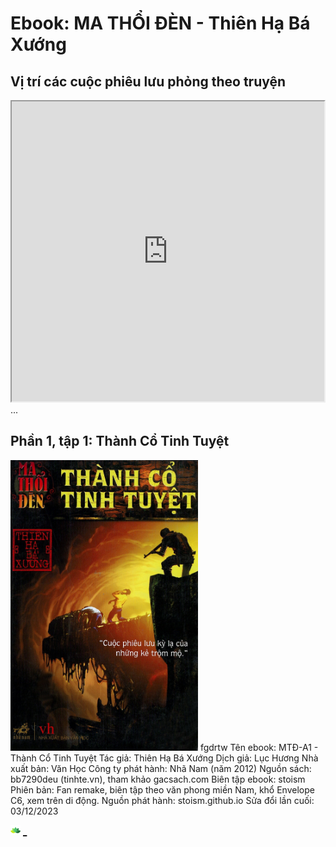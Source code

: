 # Ebook: MA THỔI ĐÈN - Thiên Hạ Bá Xướng

## Vị trí các cuộc phiêu lưu phỏng theo truyện
<iframe src="https://www.google.com/maps/d/u/0/embed?mid=1oB1_Y--YLIn2daILexM39iQUyBsQj50&ehbc=2E312F" width="500" height="480"></iframe>
...

## Phần 1, tập 1: Thành Cổ Tinh Tuyệt
[<img src="/pages/231203/cover_MTD-A1_ThanhCoTinhTuyet.png" width="300" height="465">](/pages/about.html) fgdrtw
Tên ebook: MTĐ-A1 - Thành Cổ Tinh Tuyệt
Tác giả: Thiên Hạ Bá Xướng
Dịch giả: Lục Hương
Nhà xuất bản: Văn Học
Công ty phát hành: Nhã Nam (năm 2012)
Nguồn sách: bb7290deu (tinhte.vn), tham khảo gacsach.com
Biên tập ebook: stoism
Phiên bản: Fan remake, biên tập theo văn phong miền Nam, khổ Envelope C6, xem trên di động.
Nguồn phát hành: stoism.github.io
Sửa đổi lần cuối: 03/12/2023





[<img src="/pages/source/logo16.png" width="16">](/pages/about.html) [_](/pages/about.html)
